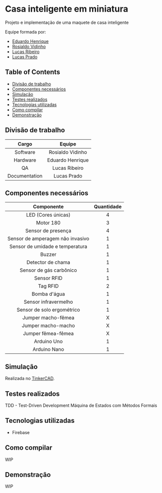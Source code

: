 # Casa inteligente em miniatura <!-- omit in toc -->

<!-- Inserir Big Picture aqui -->

Projeto e implementação de uma maquete de casa inteligente

Equipe formada por:

- [Eduardo Henrique](https://github.com/ed-henrique)
- [Rosialdo Vidinho](https://github.com/Rosialdo)
- [Lucas Ribeiro](https://github.com/LuKasAlvino)
- [Lucas Prado](https://github.com/Lucasx10)

## Table of Contents <!-- omit in toc -->

- [Divisão de trabalho](#divisão-de-trabalho)
- [Componentes necessários](#componentes-necessários)
- [Simulação](#simulação)
- [Testes realizados](#testes-realizados)
- [Tecnologias utilizadas](#tecnologias-utilizadas)
- [Como compilar](#como-compilar)
- [Demonstração](#demonstração)

## Divisão de trabalho

| Cargo         | Equipe           |
| :-----------: | :--------------: |
| Software      | Rosialdo Vidinho |
| Hardware      | Eduardo Henrique |
| QA            | Lucas Ribeiro    |
| Documentation | Lucas Prado      |

## Componentes necessários

| Componente                       | Quantidade |
| :-----------:                    | :--------: |
| LED (Cores únicas)               | 4          |
| Motor 180                        | 3          |
| Sensor de presença               | 4          |
| Sensor de amperagem não invasivo | 1          |
| Sensor de umidade e temperatura  | 1          |
| Buzzer                           | 1          |
| Detector de chama                | 1          |
| Sensor de gás carbônico          | 1          |
| Sensor RFID                      | 1          |
| Tag RFID                         | 2          |
| Bomba d'água                     | 1          |
| Sensor infravermelho             | 1          |
| Sensor de solo ergométrico       | 1          |
| Jumper macho-fêmea               | X          |
| Jumper macho-macho               | X          |
| Jumper fêmea-fêmea               | X          |
| Arduino Uno                      | 1          |
| Arduino Nano                     | 1          |

## Simulação

Realizada no [TinkerCAD](https://www.tinkercad.com/things/1ti3R4PK9Hj-tremendous-jaagub-kasi/editel?sharecode=8vkjghZ6XnxZCeL6nJtyfPkicpLPOaI8kOBU5B5z2uQ).

## Testes realizados

TDD - Test-Driven Development
Máquina de Estados com Métodos Formais

## Tecnologias utilizadas

- Firebase

## Como compilar

WIP

## Demonstração

WIP
